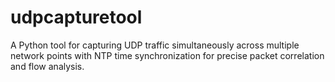 # udpcapturetool
A Python tool for capturing UDP traffic simultaneously across multiple network points with NTP time synchronization for precise packet correlation and flow analysis.
